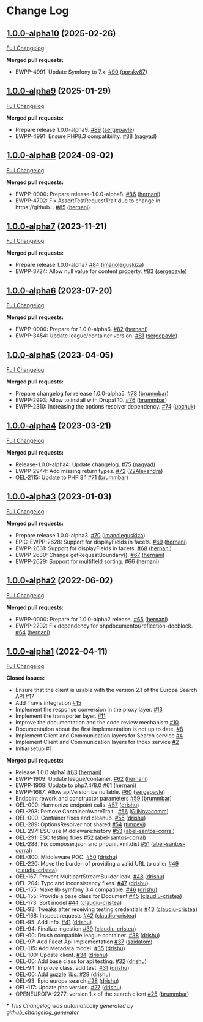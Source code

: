 # Change Log

## [1.0.0-alpha10](https://github.com/openeuropa/europa-search-client/tree/1.0.0-alpha10) (2025-02-26)
[Full Changelog](https://github.com/openeuropa/europa-search-client/compare/1.0.0-alpha9...1.0.0-alpha10)

**Merged pull requests:**

- EWPP-4991: Update Symfony to 7.x. [\#90](https://github.com/openeuropa/europa-search-client/pull/90) ([gorsky87](https://github.com/gorsky87))

## [1.0.0-alpha9](https://github.com/openeuropa/europa-search-client/tree/1.0.0-alpha9) (2025-01-29)

[Full Changelog](https://github.com/openeuropa/europa-search-client/compare/1.0.0-alpha8...1.0.0-alpha9)

**Merged pull requests:**

- Prepare release 1.0.0-alpha9. [\#89](https://github.com/openeuropa/europa-search-client/pull/89) ([sergepavle](https://github.com/sergepavle))
- EWPP-4991: Ensure PHP8.3 compatibility. [\#88](https://github.com/openeuropa/europa-search-client/pull/88) ([nagyad](https://github.com/nagyad))

## [1.0.0-alpha8](https://github.com/openeuropa/europa-search-client/tree/1.0.0-alpha8) (2024-09-02)

[Full Changelog](https://github.com/openeuropa/europa-search-client/compare/1.0.0-alpha7...1.0.0-alpha8)

**Merged pull requests:**

- EWPP-0000: Prepare release-1.0.0-alpha8. [\#86](https://github.com/openeuropa/europa-search-client/pull/86) ([hernani](https://github.com/hernani))
- EWPP-4702: Fix AssertTestRequestTrait due to change in https://github… [\#85](https://github.com/openeuropa/europa-search-client/pull/85) ([hernani](https://github.com/hernani))

## [1.0.0-alpha7](https://github.com/openeuropa/europa-search-client/tree/1.0.0-alpha7) (2023-11-21)

[Full Changelog](https://github.com/openeuropa/europa-search-client/compare/1.0.0-alpha6...1.0.0-alpha7)

**Merged pull requests:**

- Prepare release 1.0.0-alpha7 [\#84](https://github.com/openeuropa/europa-search-client/pull/84) ([imanoleguskiza](https://github.com/imanoleguskiza))
- EWPP-3724: Allow null value for content property. [\#83](https://github.com/openeuropa/europa-search-client/pull/83) ([sergepavle](https://github.com/sergepavle))

## [1.0.0-alpha6](https://github.com/openeuropa/europa-search-client/tree/1.0.0-alpha6) (2023-07-20)

[Full Changelog](https://github.com/openeuropa/europa-search-client/compare/1.0.0-alpha5...1.0.0-alpha6)

**Merged pull requests:**

- EWPP-0000: Prepare for 1.0.0-alpha6. [\#82](https://github.com/openeuropa/europa-search-client/pull/82) ([hernani](https://github.com/hernani))
- EWPP-3454: Update league/container version. [\#81](https://github.com/openeuropa/europa-search-client/pull/81) ([sergepavle](https://github.com/sergepavle))

## [1.0.0-alpha5](https://github.com/openeuropa/europa-search-client/tree/1.0.0-alpha5) (2023-04-05)

[Full Changelog](https://github.com/openeuropa/europa-search-client/compare/1.0.0-alpha4...1.0.0-alpha5)

**Merged pull requests:**

- Prepare changelog for release 1.0.0-alpha5. [\#78](https://github.com/openeuropa/europa-search-client/pull/78) ([brummbar](https://github.com/brummbar))
- EWPP-2993: Allow to install with Drupal 10. [\#76](https://github.com/openeuropa/europa-search-client/pull/76) ([brummbar](https://github.com/brummbar))
- EWPP-2310: Increasing the options resolver dependency. [\#74](https://github.com/openeuropa/europa-search-client/pull/74) ([upchuk](https://github.com/upchuk))

## [1.0.0-alpha4](https://github.com/openeuropa/europa-search-client/tree/1.0.0-alpha4) (2023-03-21)

[Full Changelog](https://github.com/openeuropa/europa-search-client/compare/1.0.0-alpha3...1.0.0-alpha4)

**Merged pull requests:**

- Release-1.0.0-alpha4: Update changelog. [\#75](https://github.com/openeuropa/europa-search-client/pull/75) ([nagyad](https://github.com/nagyad))
- EWPP-2944: Add missing return types. [\#72](https://github.com/openeuropa/europa-search-client/pull/72) ([22Alexandra](https://github.com/22Alexandra))
- OEL-2115: Update to PHP 8.1 [\#71](https://github.com/openeuropa/europa-search-client/pull/71) ([brummbar](https://github.com/brummbar))

## [1.0.0-alpha3](https://github.com/openeuropa/europa-search-client/tree/1.0.0-alpha3) (2023-01-03)

[Full Changelog](https://github.com/openeuropa/europa-search-client/compare/1.0.0-alpha2...1.0.0-alpha3)

**Merged pull requests:**

- Prepare release 1.0.0-alpha3. [\#70](https://github.com/openeuropa/europa-search-client/pull/70) ([imanoleguskiza](https://github.com/imanoleguskiza))
- EPIC-EWPP-2628: Support for displayFields in facets. [\#69](https://github.com/openeuropa/europa-search-client/pull/69) ([hernani](https://github.com/hernani))
- EWPP-2631: Support for displayFields in facets. [\#68](https://github.com/openeuropa/europa-search-client/pull/68) ([hernani](https://github.com/hernani))
- EWPP-2630: Change getRequestBoundary\(\). [\#67](https://github.com/openeuropa/europa-search-client/pull/67) ([hernani](https://github.com/hernani))
- EWPP-2629: Support for multifield sorting. [\#66](https://github.com/openeuropa/europa-search-client/pull/66) ([hernani](https://github.com/hernani))

## [1.0.0-alpha2](https://github.com/openeuropa/europa-search-client/tree/1.0.0-alpha2) (2022-06-02)

[Full Changelog](https://github.com/openeuropa/europa-search-client/compare/1.0.0-alpha1...1.0.0-alpha2)

**Merged pull requests:**

- EWPP-0000: Prepare for 1.0.0-alpha2 release. [\#65](https://github.com/openeuropa/europa-search-client/pull/65) ([hernani](https://github.com/hernani))
- EWPP-2292: Fix dependency for phpdocumentor/reflection-docblock. [\#64](https://github.com/openeuropa/europa-search-client/pull/64) ([hernani](https://github.com/hernani))

## [1.0.0-alpha1](https://github.com/openeuropa/europa-search-client/tree/1.0.0-alpha1) (2022-04-11)

[Full Changelog](https://github.com/openeuropa/europa-search-client/compare/c807391230fe4b1516ca5c1dcf8e92cb72135be8...1.0.0-alpha1)

**Closed issues:**

- Ensure that the client is usable with the version 2.1 of the Europa Search API [\#17](https://github.com/openeuropa/europa-search-client/issues/17)
- Add Travis integration [\#15](https://github.com/openeuropa/europa-search-client/issues/15)
- Implement the response conversion in the proxy layer. [\#13](https://github.com/openeuropa/europa-search-client/issues/13)
- Implement the transporter layer. [\#11](https://github.com/openeuropa/europa-search-client/issues/11)
- Improve the documentation and the code review mechanism [\#10](https://github.com/openeuropa/europa-search-client/issues/10)
- Documentation about the first implementation is not up to date. [\#8](https://github.com/openeuropa/europa-search-client/issues/8)
- Implement Client and Communication layers for Search service [\#4](https://github.com/openeuropa/europa-search-client/issues/4)
- Implement Client and Communication layers for Index service [\#2](https://github.com/openeuropa/europa-search-client/issues/2)
- Initial setup [\#1](https://github.com/openeuropa/europa-search-client/issues/1)

**Merged pull requests:**

- Release 1.0.0 alpha1 [\#63](https://github.com/openeuropa/europa-search-client/pull/63) ([hernani](https://github.com/hernani))
- EWPP-1909: Update league/container. [\#62](https://github.com/openeuropa/europa-search-client/pull/62) ([hernani](https://github.com/hernani))
- EWPP-1909: Update to php7.4/8.0 [\#61](https://github.com/openeuropa/europa-search-client/pull/61) ([hernani](https://github.com/hernani))
- EWPP-1687: Allow apiVersion be nullable. [\#60](https://github.com/openeuropa/europa-search-client/pull/60) ([sergepavle](https://github.com/sergepavle))
- Endpoint rework and constructor parameters [\#59](https://github.com/openeuropa/europa-search-client/pull/59) ([brummbar](https://github.com/brummbar))
- OEL-000: Harmonize endpoint calls. [\#57](https://github.com/openeuropa/europa-search-client/pull/57) ([drishu](https://github.com/drishu))
- OEL-298: Remove ContainerAwareTrait.. [\#56](https://github.com/openeuropa/europa-search-client/pull/56) ([GilNovacomm](https://github.com/GilNovacomm))
- OEL-000: Container fixes and cleanup. [\#55](https://github.com/openeuropa/europa-search-client/pull/55) ([drishu](https://github.com/drishu))
- OEL-289: OptionsResolver not shared [\#54](https://github.com/openeuropa/europa-search-client/pull/54) ([timpevi](https://github.com/timpevi))
- OEL-297: ESC use Middleware:history [\#53](https://github.com/openeuropa/europa-search-client/pull/53) ([abel-santos-corral](https://github.com/abel-santos-corral))
- OEL-291: ESC testing fixes [\#52](https://github.com/openeuropa/europa-search-client/pull/52) ([abel-santos-corral](https://github.com/abel-santos-corral))
- OEL-288: Fix composer.json and phpunit.xml.dist [\#51](https://github.com/openeuropa/europa-search-client/pull/51) ([abel-santos-corral](https://github.com/abel-santos-corral))
- OEL-300: Middleware POC. [\#50](https://github.com/openeuropa/europa-search-client/pull/50) ([drishu](https://github.com/drishu))
- OEL-220: Move the burden of providing a valid URL to caller [\#49](https://github.com/openeuropa/europa-search-client/pull/49) ([claudiu-cristea](https://github.com/claudiu-cristea))
- OEL-167: Prevent MultipartStreamBuilder leak. [\#48](https://github.com/openeuropa/europa-search-client/pull/48) ([drishu](https://github.com/drishu))
- OEL-204: Typo and inconsistency fixes. [\#47](https://github.com/openeuropa/europa-search-client/pull/47) ([drishu](https://github.com/drishu))
- OEL-155: Make lib symfony 3.4 compatible. [\#46](https://github.com/openeuropa/europa-search-client/pull/46) ([drishu](https://github.com/drishu))
- OEL-155: Provide a base class for Document [\#45](https://github.com/openeuropa/europa-search-client/pull/45) ([claudiu-cristea](https://github.com/claudiu-cristea))
- OEL-173: Sort model [\#44](https://github.com/openeuropa/europa-search-client/pull/44) ([claudiu-cristea](https://github.com/claudiu-cristea))
- OEL-93: Tweaks after receiving testing credentials [\#43](https://github.com/openeuropa/europa-search-client/pull/43) ([claudiu-cristea](https://github.com/claudiu-cristea))
- OEL-168: Inspect requests [\#42](https://github.com/openeuropa/europa-search-client/pull/42) ([claudiu-cristea](https://github.com/claudiu-cristea))
- OEL-95: Add info. [\#41](https://github.com/openeuropa/europa-search-client/pull/41) ([drishu](https://github.com/drishu))
- OEL-94: Finalize ingestion [\#39](https://github.com/openeuropa/europa-search-client/pull/39) ([claudiu-cristea](https://github.com/claudiu-cristea))
- OEL-00: Drush compatible league container. [\#38](https://github.com/openeuropa/europa-search-client/pull/38) ([drishu](https://github.com/drishu))
- OEL-97: Add Facet Api Implementation [\#37](https://github.com/openeuropa/europa-search-client/pull/37) ([saidatom](https://github.com/saidatom))
- OEL-115: Add Metadata model. [\#35](https://github.com/openeuropa/europa-search-client/pull/35) ([drishu](https://github.com/drishu))
- OEL-100: Update client. [\#34](https://github.com/openeuropa/europa-search-client/pull/34) ([drishu](https://github.com/drishu))
- OEL-00: Add base class for api testing. [\#32](https://github.com/openeuropa/europa-search-client/pull/32) ([drishu](https://github.com/drishu))
- OEL-94: Improve class, add test. [\#31](https://github.com/openeuropa/europa-search-client/pull/31) ([drishu](https://github.com/drishu))
- OEL-00: Add guzzle libs. [\#29](https://github.com/openeuropa/europa-search-client/pull/29) ([drishu](https://github.com/drishu))
- OEL-93: Epic europa search [\#28](https://github.com/openeuropa/europa-search-client/pull/28) ([drishu](https://github.com/drishu))
- OEL-117: Update php version. [\#27](https://github.com/openeuropa/europa-search-client/pull/27) ([drishu](https://github.com/drishu))
- OPENEUROPA-2277: version 1.x of the search client [\#25](https://github.com/openeuropa/europa-search-client/pull/25) ([brummbar](https://github.com/brummbar))



\* *This Changelog was automatically generated by [github_changelog_generator](https://github.com/github-changelog-generator/github-changelog-generator)*
